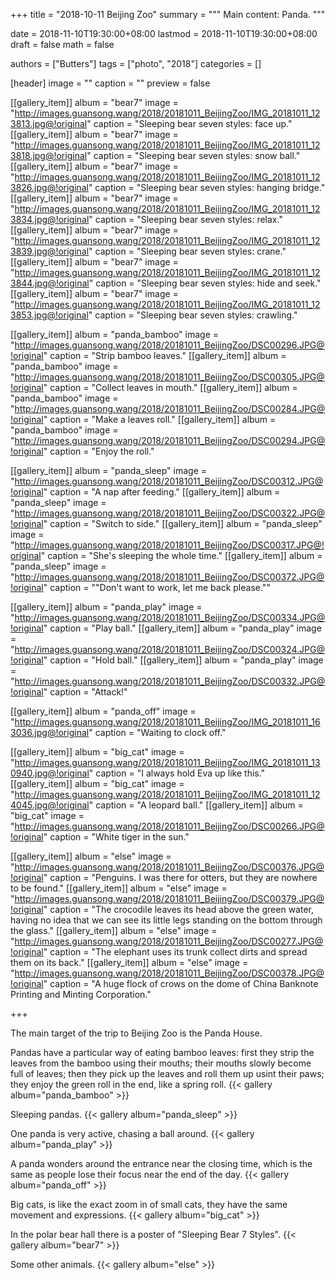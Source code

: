+++
title = "2018-10-11 Beijing Zoo"
summary = """
Main content: Panda.
"""

date = 2018-11-10T19:30:00+08:00
lastmod = 2018-11-10T19:30:00+08:00
draft = false
math = false

authors = ["Butters"]
tags = ["photo", "2018"]
categories = []

[header]
image = ""
caption = ""
preview = false

[[gallery_item]]
album = "bear7"
image = "http://images.guansong.wang/2018/20181011_BeijingZoo/IMG_20181011_123813.jpg@!original"
caption = "Sleeping bear seven styles: face up."
[[gallery_item]]
album = "bear7"
image = "http://images.guansong.wang/2018/20181011_BeijingZoo/IMG_20181011_123818.jpg@!original"
caption = "Sleeping bear seven styles: snow ball."
[[gallery_item]]
album = "bear7"
image = "http://images.guansong.wang/2018/20181011_BeijingZoo/IMG_20181011_123826.jpg@!original"
caption = "Sleeping bear seven styles: hanging bridge."
[[gallery_item]]
album = "bear7"
image = "http://images.guansong.wang/2018/20181011_BeijingZoo/IMG_20181011_123834.jpg@!original"
caption = "Sleeping bear seven styles: relax."
[[gallery_item]]
album = "bear7"
image = "http://images.guansong.wang/2018/20181011_BeijingZoo/IMG_20181011_123839.jpg@!original"
caption = "Sleeping bear seven styles: crane."
[[gallery_item]]
album = "bear7"
image = "http://images.guansong.wang/2018/20181011_BeijingZoo/IMG_20181011_123844.jpg@!original"
caption = "Sleeping bear seven styles: hide and seek."
[[gallery_item]]
album = "bear7"
image = "http://images.guansong.wang/2018/20181011_BeijingZoo/IMG_20181011_123853.jpg@!original"
caption = "Sleeping bear seven styles: crawling."


[[gallery_item]]
album = "panda_bamboo"
image = "http://images.guansong.wang/2018/20181011_BeijingZoo/DSC00296.JPG@!original"
caption = "Strip bamboo leaves."
[[gallery_item]]
album = "panda_bamboo"
image = "http://images.guansong.wang/2018/20181011_BeijingZoo/DSC00305.JPG@!original"
caption = "Collect leaves in mouth."
[[gallery_item]]
album = "panda_bamboo"
image = "http://images.guansong.wang/2018/20181011_BeijingZoo/DSC00284.JPG@!original"
caption = "Make a leaves roll."
[[gallery_item]]
album = "panda_bamboo"
image = "http://images.guansong.wang/2018/20181011_BeijingZoo/DSC00294.JPG@!original"
caption = "Enjoy the roll."

[[gallery_item]]
album = "panda_sleep"
image = "http://images.guansong.wang/2018/20181011_BeijingZoo/DSC00312.JPG@!original"
caption = "A nap after feeding."
[[gallery_item]]
album = "panda_sleep"
image = "http://images.guansong.wang/2018/20181011_BeijingZoo/DSC00322.JPG@!original"
caption = "Switch to side."
[[gallery_item]]
album = "panda_sleep"
image = "http://images.guansong.wang/2018/20181011_BeijingZoo/DSC00317.JPG@!original"
caption = "She's sleeping the whole time."
[[gallery_item]]
album = "panda_sleep"
image = "http://images.guansong.wang/2018/20181011_BeijingZoo/DSC00372.JPG@!original"
caption = "\"Don't want to work, let me back please.\""

[[gallery_item]]
album = "panda_play"
image = "http://images.guansong.wang/2018/20181011_BeijingZoo/DSC00334.JPG@!original"
caption = "Play ball."
[[gallery_item]]
album = "panda_play"
image = "http://images.guansong.wang/2018/20181011_BeijingZoo/DSC00324.JPG@!original"
caption = "Hold ball."
[[gallery_item]]
album = "panda_play"
image = "http://images.guansong.wang/2018/20181011_BeijingZoo/DSC00332.JPG@!original"
caption = "Attack!"

[[gallery_item]]
album = "panda_off"
image = "http://images.guansong.wang/2018/20181011_BeijingZoo/IMG_20181011_163036.jpg@!original"
caption = "Waiting to clock off."

[[gallery_item]]
album = "big_cat"
image = "http://images.guansong.wang/2018/20181011_BeijingZoo/IMG_20181011_130940.jpg@!original"
caption = "I always hold Eva up like this."
[[gallery_item]]
album = "big_cat"
image = "http://images.guansong.wang/2018/20181011_BeijingZoo/IMG_20181011_124045.jpg@!original"
caption = "A leopard ball."
[[gallery_item]]
album = "big_cat"
image = "http://images.guansong.wang/2018/20181011_BeijingZoo/DSC00266.JPG@!original"
caption = "White tiger in the sun."

[[gallery_item]]
album = "else"
image = "http://images.guansong.wang/2018/20181011_BeijingZoo/DSC00376.JPG@!original"
caption = "Penguins. I was there for otters, but they are nowhere to be found."
[[gallery_item]]
album = "else"
image = "http://images.guansong.wang/2018/20181011_BeijingZoo/DSC00379.JPG@!original"
caption = "The crocodile leaves its head above the green water, having no idea that we can see its little legs standing on the bottom through the glass."
[[gallery_item]]
album = "else"
image = "http://images.guansong.wang/2018/20181011_BeijingZoo/DSC00277.JPG@!original"
caption = "The elephant uses its trunk collect dirts and spread them on its back."
[[gallery_item]]
album = "else"
image = "http://images.guansong.wang/2018/20181011_BeijingZoo/DSC00378.JPG@!original"
caption = "A huge flock of crows on the dome of China Banknote Printing and Minting Corporation."

+++

The main target of the trip to Beijing Zoo is the Panda House.

Pandas have a particular way of eating bamboo leaves:
first they strip the leaves from the bamboo using their mouths;
their mouths slowly become full of leaves;
then they pick up the leaves and roll them up usint their paws;
they enjoy the green roll in the end, like a spring roll.
{{< gallery album="panda_bamboo" >}}

Sleeping pandas.
{{< gallery album="panda_sleep" >}}

One panda is very active, chasing a ball around.
{{< gallery album="panda_play" >}}

A panda wonders around the entrance near the closing time,
which is the same as people lose their focus near the end of the day.
{{< gallery album="panda_off" >}}

Big cats, is like the exact zoom in of small cats,
they have the same movement and expressions.
{{< gallery album="big_cat" >}}

In the polar bear hall there is a poster of "Sleeping Bear 7 Styles".
{{< gallery album="bear7" >}}

Some other animals.
{{< gallery album="else" >}}